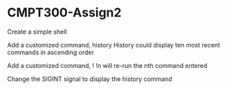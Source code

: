 # CMPT300-Assign2
Create a simple shell

Add a customized command, history
History could display ten most recent commands in ascending order

Add a customized command, !
!n will re-run the nth command entered

Change the SIGINT signal to display the history command
